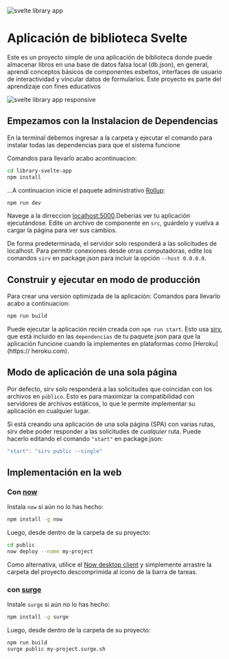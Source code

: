 ![svelte library app](https://user-images.githubusercontent.com/13697123/82756260-c1339c00-9d9e-11ea-87e0-fe4c3cd33777.PNG)

# Aplicación de biblioteca Svelte

Este es un proyecto simple de una aplicación de biblioteca donde puede almacenar libros en una base de datos falsa local (db.json), en general, aprendí conceptos básicos de componentes esbeltos, interfaces de usuario de interactividad y vincular datos de formularios. Este proyecto es parte del aprendizaje con fines educativos

![svelte library app responsive](https://user-images.githubusercontent.com/13697123/82756905-9fd4af00-9da2-11ea-9dc5-35cf66e4c851.PNG)


## Empezamos con la Instalacion de Dependencias

En la terminal  debemos ingresar a la carpeta y ejecutar el comando para instalar todas las dependencias para que el sistema funcione


Comandos para llevarlo acabo acontinuacion:
```bash
cd library-svelte-app
npm install
```

...A continuacion inicie el paquete administrativo [Rollup](https://rollupjs.org):

```bash
npm run dev
```
Navege a la dirreccion  [localhost:5000](http://localhost:5000).Deberías ver tu aplicación ejecutándose. Edite un archivo de componente en `src`, guárdelo y vuelva a cargar la página para ver sus cambios.

De forma predeterminada, el servidor solo responderá a las solicitudes de localhost. Para permitir conexiones desde otras computadoras, edite los comandos `sirv` en package.json para incluir la opción `--host 0.0.0.0`.


## Construir y ejecutar en modo de producción

Para crear una versión optimizada de la aplicación:
Comandos para llevarlo acabo a continuacion:
```bash
npm run build
```

Puede ejecutar la aplicación recién creada con `npm run start`. Esto usa [sirv](https://github.com/lukeed/sirv), que está incluido en las `dependencias` de tu paquete.json para que la aplicación funcione cuando la implementes en plataformas como [Heroku](https:// heroku.com).

## Modo de aplicación de una sola página
Por defecto, sirv solo responderá a las solicitudes que coincidan con los archivos en `público`. Esto es para maximizar la compatibilidad con servidores de archivos estáticos, lo que le permite implementar su aplicación en cualquier lugar.

Si está creando una aplicación de una sola página (SPA) con varias rutas, sirv debe poder responder a las solicitudes de *cualquier* ruta. Puede hacerlo editando el comando `"start"` en package.json:

```js
"start": "sirv public --single"
```


## Implementación en la web

### Con [now](https://zeit.co/now)

Instala `now` si aún no lo has hecho:
```bash
npm install -g now
```
Luego, desde dentro de la carpeta de su proyecto:

```bash
cd public
now deploy --name my-project
```

Como alternativa, utilice el [Now desktop client](https://zeit.co/download) y simplemente arrastre la carpeta del proyecto descomprimida al icono de la barra de tareas.

### con [surge](https://surge.sh/)

Instale `surge` si aún no lo has hecho:

```bash
npm install -g surge
```
Luego, desde dentro de la carpeta de su proyecto:

```bash
npm run build
surge public my-project.surge.sh
```
